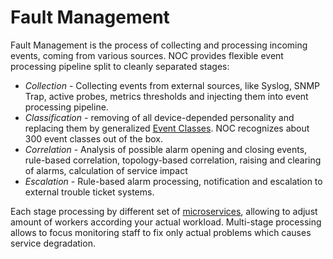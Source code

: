 # Fault Management

Fault Management is the process of collecting and processing
incoming events, coming from various sources. NOC provides flexible
event processing pipeline split to cleanly separated stages:

* _Collection_ - Collecting events from external sources, like Syslog, SNMP Trap, active probes,
metrics thresholds and injecting them into event processing pipeline.
* _Classification_ - removing of all device-depended personality and
replacing them by generalized [Event Classes](../concepts/event-class/index.md).
NOC recognizes about 300 event classes out of the box.
* _Correlation_ - Analysis of possible alarm opening and closing events, rule-based correlation,
topology-based correlation, raising and clearing of alarms, calculation of service impact
* _Escalation_ - Rule-based alarm processing, notification and escalation
to external trouble ticket systems.

Each stage processing by different set of [microservices](microservices.md),
allowing to adjust amount of workers according your actual workload. Multi-stage
processing allows to focus monitoring staff to fix only actual problems
which causes service degradation.